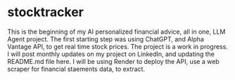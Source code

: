 # stocktracker
This is the beginning of my AI personalized financial advice, all in one, LLM Agent project. The first starting step was using ChatGPT, and Alpha Vantage API, to get real time stock prices. The project is a work in progress. I will post monthly updates on my project on LinkedIn, and updating the README.md file here. I will be using Render to deploy the API, use a web scraper for financial staements data, to extract.
